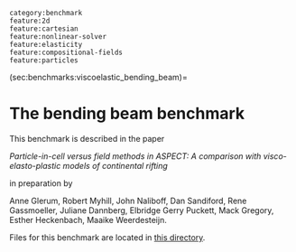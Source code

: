 ```{tags}
category:benchmark
feature:2d
feature:cartesian
feature:nonlinear-solver
feature:elasticity
feature:compositional-fields
feature:particles
```

(sec:benchmarks:viscoelastic_bending_beam)=
# The bending beam benchmark

This benchmark is described in the paper

*Particle-in-cell versus field methods in ASPECT: A comparison with visco-elasto-plastic models of continental rifting*

in preparation by

Anne Glerum,
Robert Myhill,
John Naliboff,
Dan Sandiford,
Rene Gassmoeller,
Juliane Dannberg,
Elbridge Gerry Puckett,
Mack Gregory,
Esther Heckenbach,
Maaike Weerdesteijn.

Files for this benchmark are located in
[this directory](https://github.com/geodynamics/aspect/tree/main/benchmarks/viscoelastic_bending_beam).
